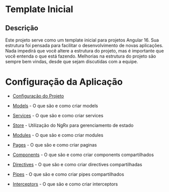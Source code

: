 # Template Inicial

## Descrição

Este projeto serve como um template inicial para projetos Angular 16. Sua estrutura foi pensada para facilitar o
desenvolvimento de novas aplicações.
Nada impedirá que você altere a estrutura do projeto, mas é importante que você entenda o que está fazendo.
Melhorias na estrutura do projeto são sempre bem vindas, desde que sejam discutidas com a equipe.

# Configuração da Aplicação

- [Configuração do Projeto](docs/configuracao-projeto.md)

- [Models](src/app/models/README.md) - O que são e como criar models

- [Services](src/app/services/README.md) - O que são e como criar services

- [Store](src/app/store/README.md) - Utilização do NgRx para gerenciamento de estado

- [Modules](src/app/modules/README.md) - O que são e como criar modules

- [Pages](src/app/pages/README.md) - O que são e como criar paginas

- [Components](src/app/shared/components/README.md) - O que são e como criar components compartilhados

- [Directives](src/app/shared/directives/README.md) - O que são e como criar directives compartilhadas

- [Pipes](src/app/shared/pipes/README.md) - O que são e como criar pipes compartilhados

- [Interceptors](src/app/shared/interceptors/README.md) - O que são e como criar interceptors
